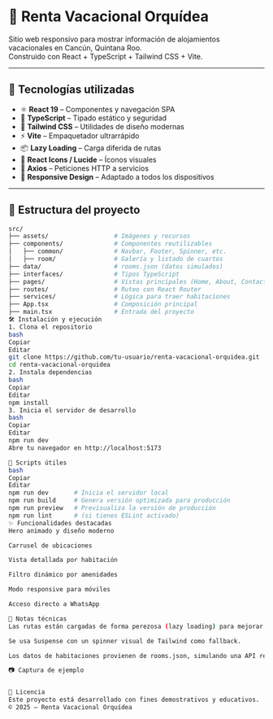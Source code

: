 # 🌺 Renta Vacacional Orquídea

Sitio web responsivo para mostrar información de alojamientos vacacionales en Cancún, Quintana Roo.  
Construido con React + TypeScript + Tailwind CSS + Vite.

---

## 🚀 Tecnologías utilizadas

- ⚛️ **React 19** – Componentes y navegación SPA
- 🧠 **TypeScript** – Tipado estático y seguridad
- 💨 **Tailwind CSS** – Utilidades de diseño modernas
- ⚡ **Vite** – Empaquetador ultrarrápido
- 📦 **Lazy Loading** – Carga diferida de rutas
- 🎨 **React Icons / Lucide** – Íconos visuales
- 🔁 **Axios** – Peticiones HTTP a servicios
- 📱 **Responsive Design** – Adaptado a todos los dispositivos

---

## 📁 Estructura del proyecto

```bash
src/
├── assets/                  # Imágenes y recursos
├── components/              # Componentes reutilizables
│   ├── common/              # Navbar, Footer, Spinner, etc.
│   ├── room/                # Galería y listado de cuartos
├── data/                    # rooms.json (datos simulados)
├── interfaces/              # Tipos TypeScript
├── pages/                   # Vistas principales (Home, About, Contact, Rooms)
├── routes/                  # Ruteo con React Router
├── services/                # Lógica para traer habitaciones
├── App.tsx                  # Composición principal
├── main.tsx                 # Entrada del proyecto
🛠️ Instalación y ejecución
1. Clona el repositorio
bash
Copiar
Editar
git clone https://github.com/tu-usuario/renta-vacacional-orquidea.git
cd renta-vacacional-orquidea
2. Instala dependencias
bash
Copiar
Editar
npm install
3. Inicia el servidor de desarrollo
bash
Copiar
Editar
npm run dev
Abre tu navegador en http://localhost:5173

🧼 Scripts útiles
bash
Copiar
Editar
npm run dev       # Inicia el servidor local
npm run build     # Genera versión optimizada para producción
npm run preview   # Previsualiza la versión de producción
npm run lint      # (si tienes ESLint activado)
✨ Funcionalidades destacadas
Hero animado y diseño moderno

Carrusel de ubicaciones

Vista detallada por habitación

Filtro dinámico por amenidades

Modo responsive para móviles

Acceso directo a WhatsApp

📌 Notas técnicas
Las rutas están cargadas de forma perezosa (lazy loading) para mejorar el rendimiento.

Se usa Suspense con un spinner visual de Tailwind como fallback.

Los datos de habitaciones provienen de rooms.json, simulando una API real.

📷 Captura de ejemplo


📄 Licencia
Este proyecto está desarrollado con fines demostrativos y educativos.
© 2025 — Renta Vacacional Orquídea